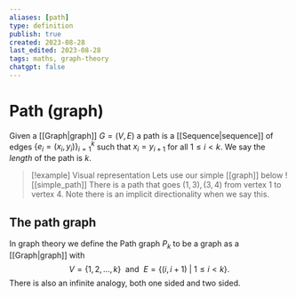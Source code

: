 ```yaml
---
aliases: [path]
type: definition
publish: true
created: 2023-08-28
last_edited: 2023-08-28
tags: maths, graph-theory
chatgpt: false
---
```

# Path (graph)

Given a [[Graph|graph]] $G = (V, E)$ a path is a [[Sequence|sequence]] of edges $\{e_i = (x_i, y_i)\}_{i=1}^k$ such that $x_i = y_{i+1}$ for all $1 \leq i < k$. We say the *length* of the path is $k$.

> [!example] Visual representation
> Lets use our simple [[graph]] below
> ![[simple_path]]
> There is a path that goes $(1,3), (3,4)$ from vertex 1 to vertex 4. Note there is an implicit directionality when we say this.

## The path graph

In graph theory we define the Path graph $P_k$ to be a graph as a [[Graph|graph]] with
$$V = \{1,2, \ldots, k\} \ \mbox{ and } \ E = \{(i,i+1)\ \vert \ 1 \leq i < k \}.$$ There is also an infinite analogy, both one sided and two sided.